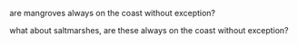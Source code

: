 are mangroves always on the coast without exception?

what about saltmarshes, are these always on the coast without exception?